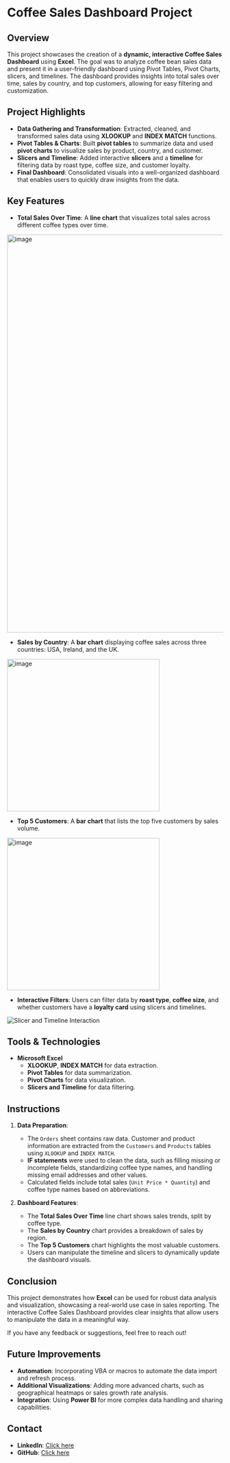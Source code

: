 # Coffee Sales Dashboard Project

## Overview
This project showcases the creation of a **dynamic, interactive Coffee Sales Dashboard** using **Excel**. The goal was to analyze coffee bean sales data and present it in a user-friendly dashboard using Pivot Tables, Pivot Charts, slicers, and timelines. The dashboard provides insights into total sales over time, sales by country, and top customers, allowing for easy filtering and customization.

## Project Highlights
- **Data Gathering and Transformation**: Extracted, cleaned, and transformed sales data using **XLOOKUP** and **INDEX MATCH** functions.
- **Pivot Tables & Charts**: Built **pivot tables** to summarize data and used **pivot charts** to visualize sales by product, country, and customer.
- **Slicers and Timeline**: Added interactive **slicers** and a **timeline** for filtering data by roast type, coffee size, and customer loyalty.
- **Final Dashboard**: Consolidated visuals into a well-organized dashboard that enables users to quickly draw insights from the data.

## Key Features
- **Total Sales Over Time**: A **line chart** that visualizes total sales across different coffee types over time.
  
<img width="930" alt="image" src="https://github.com/user-attachments/assets/263ec026-6605-4ff0-9386-47b3e88f6e8e">

  
- **Sales by Country**: A **bar chart** displaying coffee sales across three countries: USA, Ireland, and the UK.

<img width="356" alt="image" src="https://github.com/user-attachments/assets/2b54176c-b407-4d0f-9bfe-7588d0a04cd4">


- **Top 5 Customers**: A **bar chart** that lists the top five customers by sales volume.

<img width="356" alt="image" src="https://github.com/user-attachments/assets/58b5a28d-43f9-4870-9a0e-955cf0ebc5b7">


- **Interactive Filters**: Users can filter data by **roast type**, **coffee size**, and whether customers have a **loyalty card** using slicers and timelines.

![Slicer and Timeline Interaction](https://i.giphy.com/media/v1.Y2lkPTc5MGI3NjExNnl3dDZ3b25yd2tnejI2bDFmeWFlcWE0d3doNng2dHZpZnVvNTBkdiZlcD12MV9pbnRlcm5hbF9naWZfYnlfaWQmY3Q9Zw/pFvVQu9X7r1Ws5sFpa/giphy.gif)

## Tools & Technologies
- **Microsoft Excel**
  - **XLOOKUP**, **INDEX MATCH** for data extraction.
  - **Pivot Tables** for data summarization.
  - **Pivot Charts** for data visualization.
  - **Slicers and Timeline** for data filtering.

## Instructions
1. **Data Preparation**: 
   - The `Orders` sheet contains raw data. Customer and product information are extracted from the `Customers` and `Products` tables using `XLOOKUP` and `INDEX MATCH`.
   - **IF statements** were used to clean the data, such as filling missing or incomplete fields, standardizing coffee type names, and handling missing email addresses and other values.
   - Calculated fields include total sales (`Unit Price * Quantity`) and coffee type names based on abbreviations.

2. **Dashboard Features**:
   - The **Total Sales Over Time** line chart shows sales trends, split by coffee type.
   - The **Sales by Country** chart provides a breakdown of sales by region.
   - The **Top 5 Customers** chart highlights the most valuable customers.
   - Users can manipulate the timeline and slicers to dynamically update the dashboard visuals.

## Conclusion
This project demonstrates how **Excel** can be used for robust data analysis and visualization, showcasing a real-world use case in sales reporting. The interactive Coffee Sales Dashboard provides clear insights that allow users to manipulate the data in a meaningful way. 

If you have any feedback or suggestions, feel free to reach out!

## Future Improvements
- **Automation**: Incorporating VBA or macros to automate the data import and refresh process.
- **Additional Visualizations**: Adding more advanced charts, such as geographical heatmaps or sales growth rate analysis.
- **Integration**: Using **Power BI** for more complex data handling and sharing capabilities.

## Contact
- **LinkedIn**: [Click here](https://www.linkedin.com/in/barbara-suarez-868976ab/)
- **GitHub**: [Click here](https://github.com/barbarasua/portfolio) 

